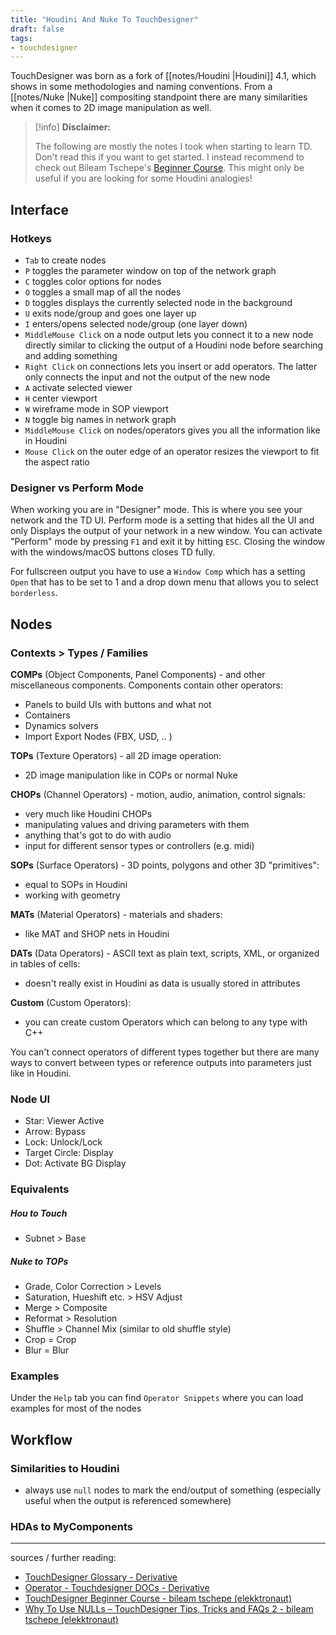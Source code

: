 ```yaml
---
title: "Houdini And Nuke To TouchDesigner"
draft: false
tags:
- touchdesigner
---
```


TouchDesigner was born as a fork of [[notes/Houdini |Houdini]] 4.1, which shows in some methodologies and naming conventions. From a [[notes/Nuke |Nuke]] compositing standpoint there are many similarities when it comes to 2D image manipulation as well.

> [!info] **Disclaimer:**
> 
> The following are mostly the notes I took when starting to learn TD. Don't read this if you want to get started.
> I instead recommend to check out Bileam Tschepe's [Beginner Course](https://www.youtube.com/playlist?list=PLFrhecWXVn5862cxJgysq9PYSjLdfNiHz).
> This might only be useful if you are looking for some Houdini analogies!

## Interface

### Hotkeys

- `Tab` to create nodes
- `P` toggles the parameter window on top of the network graph
- `C` toggles color options for nodes
- `O` toggles a small map of all the nodes
- `D` toggles displays the currently selected node in the background
- `U` exits node/group and goes one layer up
- `I` enters/opens selected node/group (one layer down)
- `MiddleMouse Click` on a node output lets you connect it to a new node directly similar to clicking the output of a Houdini node before searching and adding something
- `Right Click` on connections lets you insert or add operators. The latter only connects the input and not the output of the new node
- `A` activate selected viewer
- `H` center viewport
- `W` wireframe mode in SOP viewport
- `N` toggle big names in network graph
- `MiddleMouse Click` on nodes/operators gives you all the information like in Houdini
- `Mouse Click` on the outer edge of an operator resizes the viewport to fit the aspect ratio

### Designer vs Perform Mode

When working you are in "Designer" mode. This is where you see your network and the TD UI. Perform mode is a setting that hides all the UI and only Displays the output of your network in a new window.
You can activate "Perform" mode by pressing `F1` and exit it by hitting `ESC`. Closing the window with the windows/macOS buttons closes TD fully.

For fullscreen output you have to use a `Window Comp` which has a setting `Open` that has to be set to 1 and a drop down menu that allows you to select `borderless`.

## Nodes

### Contexts > Types / Families

**COMPs** (Object Components, Panel Components) - and other miscellaneous components. Components contain other operators:
- Panels to build UIs with buttons and what not
- Containers
- Dynamics solvers
- Import Export Nodes (FBX, USD, .. )

**TOPs** (Texture Operators) - all 2D image operation:
- 2D image manipulation like in COPs or normal Nuke

**CHOPs** (Channel Operators) - motion, audio, animation, control signals:
- very much like Houdini CHOPs
- manipulating values and driving parameters with them
- anything that's got to do with audio
- input for different sensor types or controllers (e.g. midi)

**SOPs** (Surface Operators) - 3D points, polygons and other 3D "primitives":
- equal to SOPs in Houdini
- working with geometry

**MATs** (Material Operators) - materials and shaders:
- like MAT and SHOP nets in Houdini

**DATs** (Data Operators) - ASCII text as plain text, scripts, XML, or organized in tables of cells:
- doesn't really exist in Houdini as data is usually stored in attributes

**Custom** (Custom Operators):
- you can create custom Operators which can belong to any type with C++

You can't connect operators of different types together but there are many ways to convert between types or reference outputs into parameters just like in Houdini.

### Node UI

- Star: Viewer Active
- Arrow: Bypass
- Lock: Unlock/Lock
- Target Circle: Display
- Dot: Activate BG Display

### Equivalents

##### Hou to Touch

- Subnet > Base

##### Nuke to TOPs

- Grade, Color Correction > Levels
- Saturation, Hueshift etc. > HSV Adjust
- Merge > Composite
- Reformat > Resolution
- Shuffle > Channel Mix (similar to old shuffle style)
- Crop = Crop
- Blur = Blur

### Examples

Under the `Help` tab you can find `Operator Snippets` where you can load examples for most of the nodes

## Workflow

###  Similarities to Houdini

- always use `null` nodes to mark the end/output of something (especially useful when the output is referenced somewhere)

### HDAs to MyComponents



---

sources / further reading:
- [TouchDesigner Glossary - Derivative](https://docs.derivative.ca/TouchDesigner_Glossary)
- [Operator - Touchdesigner DOCs - Derivative](https://docs.derivative.ca/Operator)
- [TouchDesigner Beginner Course - bileam tschepe (elekktronaut)](https://www.youtube.com/playlist?list=PLFrhecWXVn5862cxJgysq9PYSjLdfNiHz)
- [Why To Use NULLs – TouchDesigner Tips, Tricks and FAQs 2 - bileam tschepe (elekktronaut)](https://www.youtube.com/watch?v=u6hb-31gd1Q)

